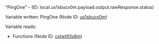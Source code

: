 "PingOne" - (ID: local.us1sbucx0m.payload.output.rawResponse.status)

Variable written:
PingOne (Node ID: [us1sbucx0m](../nodes/us1sbucx0m.md))

Variable reads:
* Functions (Node ID: [cstwt93s8m](../nodes/cstwt93s8m.md))
